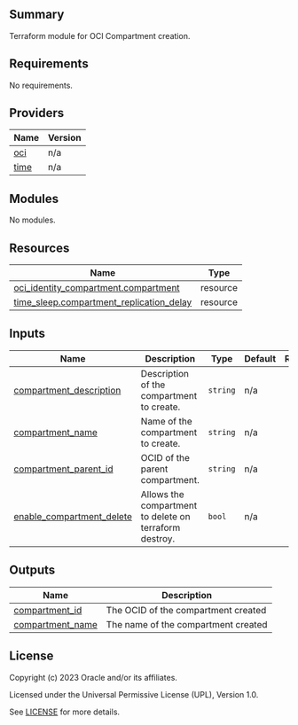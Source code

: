 ## Summary
Terraform module for OCI Compartment creation.

## Requirements

No requirements.

## Providers

| Name | Version |
|------|---------|
| <a name="provider_oci"></a> [oci](#provider\_oci) | n/a |
| <a name="provider_time"></a> [time](#provider\_time) | n/a |

## Modules

No modules.

## Resources

| Name | Type |
|------|------|
| [oci_identity_compartment.compartment](https://registry.terraform.io/providers/oracle/oci/latest/docs/resources/identity_compartment) | resource |
| [time_sleep.compartment_replication_delay](https://registry.terraform.io/providers/hashicorp/time/latest/docs/resources/sleep) | resource |

## Inputs

| Name | Description | Type | Default | Required |
|------|-------------|------|---------|:--------:|
| <a name="input_compartment_description"></a> [compartment\_description](#input\_compartment\_description) | Description of the compartment to create. | `string` | n/a | yes |
| <a name="input_compartment_name"></a> [compartment\_name](#input\_compartment\_name) | Name of the compartment to create. | `string` | n/a | yes |
| <a name="input_compartment_parent_id"></a> [compartment\_parent\_id](#input\_compartment\_parent\_id) | OCID of the parent compartment. | `string` | n/a | yes |
| <a name="input_enable_compartment_delete"></a> [enable\_compartment\_delete](#input\_enable\_compartment\_delete) | Allows the compartment to delete on terraform destroy. | `bool` | n/a | yes |

## Outputs

| Name | Description |
|------|-------------|
| <a name="output_compartment_id"></a> [compartment\_id](#output\_compartment\_id) | The OCID of the compartment created |
| <a name="output_compartment_name"></a> [compartment\_name](#output\_compartment\_name) | The name of the compartment created |

## License

Copyright (c) 2023 Oracle and/or its affiliates.

Licensed under the Universal Permissive License (UPL), Version 1.0.

See [LICENSE](../../LICENSE) for more details.